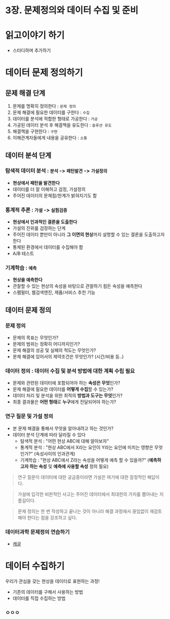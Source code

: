3장. 문제정의와 데이터 수집 및 준비
======

#  읽고이야기 하기

* 스터디하며 추가하기

# 데이터 문제 정의하기

## 문제 해결 단계

1. 문제를 명확히 정의한다 : `문제 정의`
2. 문제 해결에 필요한 데이터를 구한다 : `수집`
3. 데이터를 분석에 적합한 형태로 가공한다 : `가공`
4. 가공된 데이터 분석 후 해결책을 유도한다 : `솔루션 유도`
5. 해결책을 구현한다 : `구현`
6. 이해관계자들에게 내용을 공유한다 : `소통`

## 데이터 분석 단계

### 탐색적 데이터 분석 : `분석` -> `패턴발견` -> `가설정의`

* **현상에서 패턴을 발견한다**
* 데이터를 더 잘 이해하고 검정, 가설정의
* 주어진 데이터의 문제점/한계가 밝혀지기도 함

### 통계적 추론 : `가설` -> `실험검증`

* **현상에서 인과적인 결론을 도출한다**
* 가설의 진위를 검정하는 단계
* 주어진 데이터 뿐만이 아니라 **그 이면의 현상**까지 설명할 수 있는 결론을 도출하고자 한다
* 통제된 환경에서 데이터를 수집해야 함
* A/B 테스트

### 기계학습 : `예측`

* **현상을 예측한다**
* 관찰할 수 있는 현상의 속성을 바탕으로 관찰하기 힘든 속성을 예측한다
* 스팸필터, 웹검색엔진, 제품/서비스 추천 기능

## 데이터 문제 정의

### 문제 정의

* 문제의 목표는 무엇인가?
* 문제의 범위는 정확히 어디까지인가?
* 문제 해결의 성공 및 실패의 척도는 무엇인가?
* 문제 해결에 있어서의 제약조건은 무엇인가? (시간/비용 등..)

### 데이터 정의 : 데이터 수집 및 분석 방법에 대한 계획 수립 필요

* 문제와 관련된 데이터에 포함되어야 하는 **속성은 무엇**인가?
* 문제 해결에 필요한 데이터를 **어떻게 수집**할 수 있는가?
* 데이터 처리 및 분석을 위한 최적의 **방법과 도구는 무엇**인가?
* 최종 결과물은 **어떤 형태**로 **누구**에게 전달되어야 하는가?

### 연구 질문 및 가설 정의

* 본 문제 해결을 통해서 무엇을 알아내려고 하는 것인가?
* 데이터 분석 단계에 따라 달라질 수 있다
  * 탐색적 분석 : "어떤 현상 ABC에 대해 알아보자"
  * 통계적 분석 : "현상 ABC에서 X라는 요인이 Y라는 요인에 미치는 영향은 무엇인가?" (속성사이의 인과관계)
  * 기계학습 : "현상 ABC에서 Z라는 속성을 어떻게 예측 할 수 있을까?" (**예측하고자 하는 속성** 및 **예측에 사용할 속성** 정의 필요)



> 연구 질문이 데이터에 대한 궁금증이라면 가설은 여기에 대한 잠정적인 해답이다.

> 가설에 입각한 비판적인 사고는 주어진 데이터에서 최대한의 가치를 뽑아내는 지름길이다.

> 문제 정의는 한 번 작성하고 끝나는 것이 아니라 해결 과정에서 끊임없이 재검토해야 한다는 점을 강조하고 싶다.



### 데이터과학 문제정의 연습하기

* [캐글](https://www.kaggle.com/)



# 데이터 수집하기

우리가 관심을 갖는 현상을 데이터로 표현하는 과정!

* 기존의 데이터를 구해서 사용하는 방법
* 데이터를 직접 수집하는 방법

### ㅇㅇㅇ

